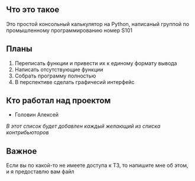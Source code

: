 ## Что это такое
Это простой консольный калькулятор на Python, написаный группой по промышленному программированию номер S101

## Планы
  1. Переписать функции и привести их к единому формату вывода
  2. Написать отсутствующие функции
  3. Собрать программу полностью
  4. В перспективе сделать графичесий интерфейс

## Кто работал над проектом
 - Головин Алексей

_В этот список будет добавлен каждый желающий из списка контрибьюторов_

## Важное
Если вы по какой-то не имеете доступа к ТЗ, то напишите мне об этом, и я предоставлю вам файл
